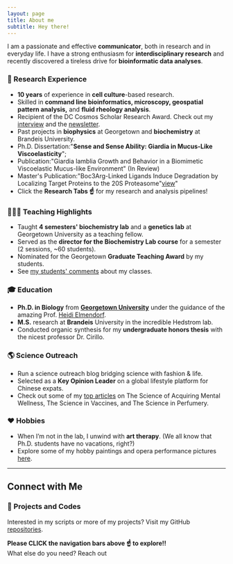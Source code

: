 ```yaml
---
layout: page
title: About me
subtitle: Hey there!
---
```


I am a passionate and effective **communicator**, both in research and in everyday life. I have a strong enthusiasm for **interdisciplinary research** and recently discovered a tireless drive for **bioinformatic data analyses**.


### 💼 Research Experience
- **10 years** of experience in **cell culture**-based research.
- Skilled in **command line bioinformatics, microscopy, geospatial pattern analysis,** and **fluid rheology analysis**.
- Recipient of the DC Cosmos Scholar Research Award. Check out my [interview](https://grad.georgetown.edu/2021/10/18/interview-with-cosmos-scholar-claire-li/) and the [newsletter](https://biology.georgetown.edu/news-story/theyre-out-of-this-world-nicole-wagner-and-shican-claire-li-named-cosmos-scholars%EF%BF%BC/).
- Past projects in **biophysics** at Georgetown and **biochemistry** at Brandeis University.
- Ph.D. Dissertation:"**Sense and Sense Ability: Giardia in Mucus-Like Viscoelasticity**"<!-- [view](https://www.proquest.com/docview/3059825765?sourcetype=Dissertations%20&%20Theses)-->;<!-- This is a comment and won't appear in the output -->
- Publication:"Giardia lamblia Growth and Behavior in a Biomimetic Viscoelastic Mucus-like Environment" (In Review)
- Master's Publication:"Boc3Arg-Linked Ligands Induce Degradation by Localizing Target Proteins to the 20S Proteasome"[view](https://pubs.acs.org/doi/10.1021/acschembio.6b00656)"
- Click the **Research Tabs ☝️** for my research and analysis pipelines!

### 👩🏻‍🏫 Teaching Highlights
- Taught **4 semesters' biochemistry lab** and a **genetics lab** at Georgetown University as a teaching fellow.
- Served as the **director for the Biochemistry Lab course** for a semester (2 sessions, ~60 students).
- Nominated for the Georgetown **Graduate Teaching Award** by my students. 
- See [my students' comments](/teaching) about my classes.

### 🎓 Education
- **Ph.D. in Biology** from **[Georgetown University](https://gufaculty360.georgetown.edu/s/contact/00336000014SkjDAAS/shican-li)** under the guidance of the amazing Prof. [Heidi Elmendorf](https://gufaculty360.georgetown.edu/s/contact/00336000014RdOCAA0/heidi-elmendorf).
- **M.S.** research at **Brandeis** University in the incredible Hedstrom lab.
- Conducted organic synthesis for my **undergraduate honors thesis** with the nicest professor Dr. Cirillo.

### 🌎 Science Outreach
- Run a science outreach blog bridging science with fashion & life.
- Selected as a **Key Opinion Leader** on a global lifestyle platform for Chinese expats.
- Check out some of my [top articles](/blog) on The Science of Acquiring Mental Wellness, The Science in Vaccines, and The Science in Perfumery.
  
### ❤️ Hobbies
- When I’m not in the lab, I unwind with **art therapy**. (We all know that Ph.D. students have no vacations, right?)
- Explore some of my hobby paintings and opera performance pictures [here](/art).

---

## Connect with Me

### 🔗 Projects and Codes
Interested in my scripts or more of my projects? Visit my GitHub [repositories](https://github.com/sl1453).

**Please CLICK the navigation bars above ☝️ to explore!!**   
What else do you need? Reach out
